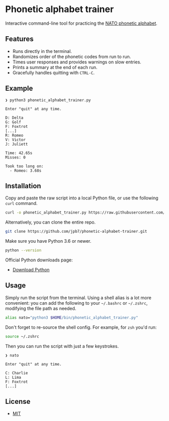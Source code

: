 # Phonetic alphabet trainer
Interactive command-line tool for practicing the [NATO phonetic alphabet](https://en.wikipedia.org/wiki/NATO_phonetic_alphabet).

## Features
- Runs directly in the terminal.
- Randomizes order of the phonetic codes from run to run.
- Times user responses and provides warnings on slow entries.
- Prints a summary at the end of each run.
- Gracefully handles quitting with `CTRL-C`.

## Example
```plaintext
❯ python3 phonetic_alphabet_trainer.py

Enter "quit" at any time.

D: Delta
G: Golf
F: Foxtrot
[...]
R: Romeo
V: Victor
J: Juliett

Time: 42.65s
Misses: 0

Took too long on:
  - Romeo: 3.68s
```

## Installation
Copy and paste the raw script into a local Python file, or use the following `curl` command.

```bash
curl -o phonetic_alphabet_trainer.py https://raw.githubusercontent.com/jpb7/phonetic-alphabet-trainer/main/phonetic_alphabet_trainer.py
```

Alternatively, you can clone the entire repo.

```bash
git clone https://github.com/jpb7/phonetic-alphabet-trainer.git
```

Make sure you have Python 3.6 or newer.

```bash
python --version
```

Official Python downloads page:

- [Download Python](https://www.python.org/downloads/)

## Usage
Simply run the script from the terminal. Using a shell alias is a lot more convenient: you can add the following to your `~/.bashrc` or `~/.zshrc`, modifying the file path as needed.

```bash
alias nato="python3 $HOME/bin/phonetic_alphabet_trainer.py"
```

Don't forget to re-source the shell config. For example, for `zsh` you'd run:

```bash
source ~/.zshrc
```

Then you can run the script with just a few keystrokes.

```plaintext
❯ nato

Enter "quit" at any time.

C: Charlie
L: Lima
F: Foxtrot
[...]
```

## License

- [MIT](https://github.com/jpb7/phonetic-alphabet-trainer/blob/main/LICENSE)

